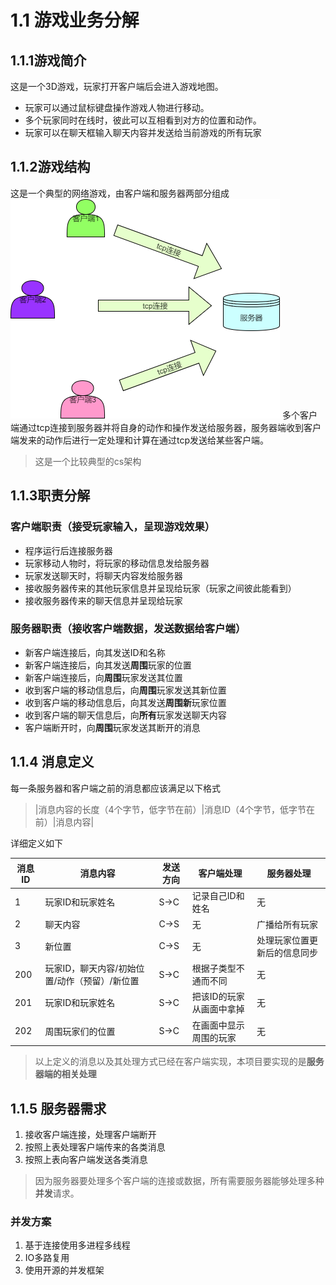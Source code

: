 # 1.1 游戏业务分解
## 1.1.1游戏简介

这是一个3D游戏，玩家打开客户端后会进入游戏地图。
+ 玩家可以通过鼠标键盘操作游戏人物进行移动。
+ 多个玩家同时在线时，彼此可以互相看到对方的位置和动作。
+ 玩家可以在聊天框输入聊天内容并发送给当前游戏的所有玩家

## 1.1.2游戏结构

这是一个典型的网络游戏，由客户端和服务器两部分组成
![](/assets/结构图.png)
多个客户端通过tcp连接到服务器并将自身的动作和操作发送给服务器，服务器端收到客户端发来的动作后进行一定处理和计算在通过tcp发送给某些客户端。

> 这是一个比较典型的cs架构

## 1.1.3职责分解

### 客户端职责（接受玩家输入，呈现游戏效果）

+ 程序运行后连接服务器
+ 玩家移动人物时，将玩家的移动信息发给服务器
+ 玩家发送聊天时，将聊天内容发给服务器
+ 接收服务器传来的其他玩家信息并呈现给玩家（玩家之间彼此能看到）
+ 接收服务器传来的聊天信息并呈现给玩家

### 服务器职责（接收客户端数据，发送数据给客户端）

+ 新客户端连接后，向其发送ID和名称
+ 新客户端连接后，向其发送**周围**玩家的位置
+ 新客户端连接后，向**周围**玩家发送其位置
+ 收到客户端的移动信息后，向**周围**玩家发送其新位置
+ 收到客户端的移动信息后，向其发送**周围新**玩家位置
+ 收到客户端的聊天信息后，向**所有**玩家发送聊天内容
+ 客户端断开时，向**周围**玩家发送其断开的消息

## 1.1.4 消息定义

每一条服务器和客户端之前的消息都应该满足以下格式
> |消息内容的长度（4个字节，低字节在前）|消息ID（4个字节，低字节在前）|消息内容|

详细定义如下

消息ID|消息内容|发送方向|客户端处理|服务器处理
-|-|-|-|-
1|玩家ID和玩家姓名|S->C|记录自己ID和姓名|无
2|聊天内容|C->S|无|广播给所有玩家
3|新位置|C->S|无|处理玩家位置更新后的信息同步
200|玩家ID，聊天内容/初始位置/动作（预留）/新位置|S->C|根据子类型不通而不同|无
201|玩家ID和玩家姓名|S->C|把该ID的玩家从画面中拿掉|无
202|周围玩家们的位置|S->C|在画面中显示周围的玩家|无

> 以上定义的消息以及其处理方式已经在客户端实现，本项目要实现的是**服务器端的相关处理**

## 1.1.5 服务器需求

1. 接收客户端连接，处理客户端断开
2. 按照上表处理客户端传来的各类消息
3. 按照上表向客户端发送各类消息

> 因为服务器要处理多个客户端的连接或数据，所有需要服务器能够处理多种**并发**请求。

### 并发方案
1. 基于连接使用多进程多线程
2. IO多路复用
3. 使用开源的并发框架



